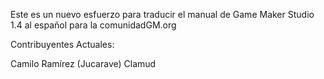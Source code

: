 ﻿Este es un nuevo esfuerzo para traducir el manual de Game Maker Studio 1.4 al
español para la comunidadGM.org

Contribuyentes Actuales:

Camilo Ramírez (Jucarave)
Clamud
